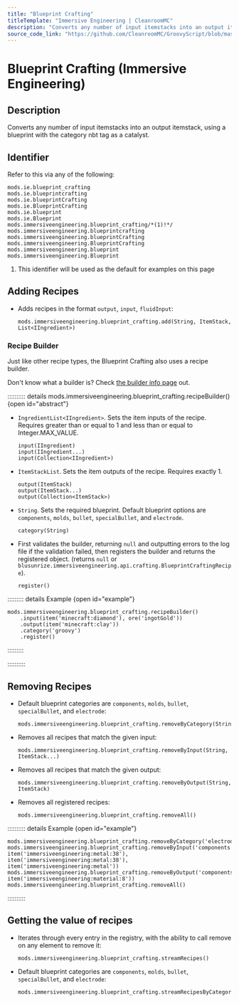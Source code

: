 ```yaml
---
title: "Blueprint Crafting"
titleTemplate: "Immersive Engineering | CleanroomMC"
description: "Converts any number of input itemstacks into an output itemstack, using a blueprint with the category nbt tag as a catalyst."
source_code_link: "https://github.com/CleanroomMC/GroovyScript/blob/master/src/main/java/com/cleanroommc/groovyscript/compat/mods/immersiveengineering/BlueprintCrafting.java"
---
```


# Blueprint Crafting (Immersive Engineering)

## Description

Converts any number of input itemstacks into an output itemstack, using a blueprint with the category nbt tag as a catalyst.

## Identifier

Refer to this via any of the following:

```groovy:no-line-numbers {7}
mods.ie.blueprint_crafting
mods.ie.blueprintcrafting
mods.ie.blueprintCrafting
mods.ie.BlueprintCrafting
mods.ie.blueprint
mods.ie.Blueprint
mods.immersiveengineering.blueprint_crafting/*(1)!*/
mods.immersiveengineering.blueprintcrafting
mods.immersiveengineering.blueprintCrafting
mods.immersiveengineering.BlueprintCrafting
mods.immersiveengineering.blueprint
mods.immersiveengineering.Blueprint
```

1. This identifier will be used as the default for examples on this page

## Adding Recipes

- Adds recipes in the format `output`, `input`, `fluidInput`:

    ```groovy:no-line-numbers
    mods.immersiveengineering.blueprint_crafting.add(String, ItemStack, List<IIngredient>)
    ```


### Recipe Builder

Just like other recipe types, the Blueprint Crafting also uses a recipe builder.

Don't know what a builder is? Check [the builder info page](../../../groovy/builder.md) out.

:::::::::: details mods.immersiveengineering.blueprint_crafting.recipeBuilder() {open id="abstract"}
- `IngredientList<IIngredient>`. Sets the item inputs of the recipe. Requires greater than or equal to 1 and less than or equal to Integer.MAX_VALUE.

    ```groovy:no-line-numbers
    input(IIngredient)
    input(IIngredient...)
    input(Collection<IIngredient>)
    ```

- `ItemStackList`. Sets the item outputs of the recipe. Requires exactly 1.

    ```groovy:no-line-numbers
    output(ItemStack)
    output(ItemStack...)
    output(Collection<ItemStack>)
    ```

- `String`. Sets the required blueprint. Default blueprint options are `components`, `molds`, `bullet`, `specialBullet`, and `electrode`.

    ```groovy:no-line-numbers
    category(String)
    ```

- First validates the builder, returning `null` and outputting errors to the log file if the validation failed, then registers the builder and returns the registered object. (returns `null` or `blusunrize.immersiveengineering.api.crafting.BlueprintCraftingRecipe`).

    ```groovy:no-line-numbers
    register()
    ```

::::::::: details Example {open id="example"}
```groovy:no-line-numbers
mods.immersiveengineering.blueprint_crafting.recipeBuilder()
    .input(item('minecraft:diamond'), ore('ingotGold'))
    .output(item('minecraft:clay'))
    .category('groovy')
    .register()
```

:::::::::

::::::::::

## Removing Recipes

- Default blueprint categories are `components`, `molds`, `bullet`, `specialBullet`, and `electrode`:

    ```groovy:no-line-numbers
    mods.immersiveengineering.blueprint_crafting.removeByCategory(String)
    ```

- Removes all recipes that match the given input:

    ```groovy:no-line-numbers
    mods.immersiveengineering.blueprint_crafting.removeByInput(String, ItemStack...)
    ```

- Removes all recipes that match the given output:

    ```groovy:no-line-numbers
    mods.immersiveengineering.blueprint_crafting.removeByOutput(String, ItemStack)
    ```

- Removes all registered recipes:

    ```groovy:no-line-numbers
    mods.immersiveengineering.blueprint_crafting.removeAll()
    ```

:::::::::: details Example {open id="example"}
```groovy:no-line-numbers
mods.immersiveengineering.blueprint_crafting.removeByCategory('electrode')
mods.immersiveengineering.blueprint_crafting.removeByInput('components', item('immersiveengineering:metal:38'), item('immersiveengineering:metal:38'), item('immersiveengineering:metal'))
mods.immersiveengineering.blueprint_crafting.removeByOutput('components', item('immersiveengineering:material:8'))
mods.immersiveengineering.blueprint_crafting.removeAll()
```

::::::::::

## Getting the value of recipes

- Iterates through every entry in the registry, with the ability to call remove on any element to remove it:

    ```groovy:no-line-numbers
    mods.immersiveengineering.blueprint_crafting.streamRecipes()
    ```

- Default blueprint categories are `components`, `molds`, `bullet`, `specialBullet`, and `electrode`:

    ```groovy:no-line-numbers
    mods.immersiveengineering.blueprint_crafting.streamRecipesByCategory(String)
    ```
